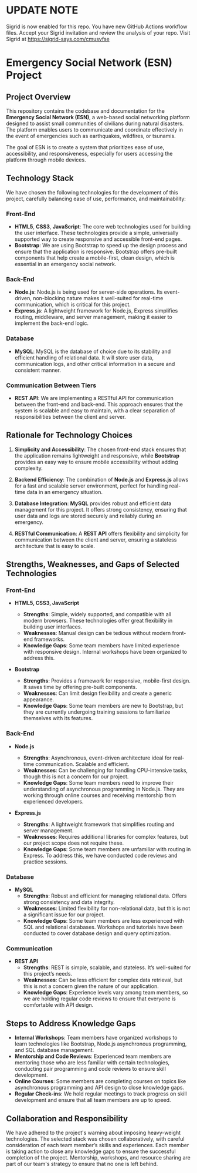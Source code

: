 # UPDATE NOTE
Sigrid is now enabled for this repo.
You have new GitHub Actions workflow files.
Accept your Sigrid invitation and review the analysis of your repo.
Visit Sigrid at https://sigrid-says.com/cmusvfse

# Emergency Social Network (ESN) Project

## Project Overview

This repository contains the codebase and documentation for the **Emergency Social Network (ESN)**, a web-based social networking platform designed to assist small communities of civilians during natural disasters. The platform enables users to communicate and coordinate effectively in the event of emergencies such as earthquakes, wildfires, or tsunamis.

The goal of ESN is to create a system that prioritizes ease of use, accessibility, and responsiveness, especially for users accessing the platform through mobile devices.

## Technology Stack

We have chosen the following technologies for the development of this project, carefully balancing ease of use, performance, and maintainability:

### Front-End

- **HTML5**, **CSS3**, **JavaScript**: The core web technologies used for building the user interface. These technologies provide a simple, universally supported way to create responsive and accessible front-end pages.
- **Bootstrap**: We are using Bootstrap to speed up the design process and ensure that the application is responsive. Bootstrap offers pre-built components that help create a mobile-first, clean design, which is essential in an emergency social network.

### Back-End

- **Node.js**: Node.js is being used for server-side operations. Its event-driven, non-blocking nature makes it well-suited for real-time communication, which is critical for this project.
- **Express.js**: A lightweight framework for Node.js, Express simplifies routing, middleware, and server management, making it easier to implement the back-end logic.

### Database

- **MySQL**: MySQL is the database of choice due to its stability and efficient handling of relational data. It will store user data, communication logs, and other critical information in a secure and consistent manner.

### Communication Between Tiers

- **REST API**: We are implementing a RESTful API for communication between the front-end and back-end. This approach ensures that the system is scalable and easy to maintain, with a clear separation of responsibilities between the client and server.

## Rationale for Technology Choices

1. **Simplicity and Accessibility**: The chosen front-end stack ensures that the application remains lightweight and responsive, while **Bootstrap** provides an easy way to ensure mobile accessibility without adding complexity.
   
2. **Backend Efficiency**: The combination of **Node.js** and **Express.js** allows for a fast and scalable server environment, perfect for handling real-time data in an emergency situation.

3. **Database Integration**: **MySQL** provides robust and efficient data management for this project. It offers strong consistency, ensuring that user data and logs are stored securely and reliably during an emergency.

4. **RESTful Communication**: A **REST API** offers flexibility and simplicity for communication between the client and server, ensuring a stateless architecture that is easy to scale.

## Strengths, Weaknesses, and Gaps of Selected Technologies

### Front-End

- **HTML5, CSS3, JavaScript**
  - **Strengths**: Simple, widely supported, and compatible with all modern browsers. These technologies offer great flexibility in building user interfaces.
  - **Weaknesses**: Manual design can be tedious without modern front-end frameworks.
  - **Knowledge Gaps**: Some team members have limited experience with responsive design. Internal workshops have been organized to address this.

- **Bootstrap**
  - **Strengths**: Provides a framework for responsive, mobile-first design. It saves time by offering pre-built components.
  - **Weaknesses**: Can limit design flexibility and create a generic appearance.
  - **Knowledge Gaps**: Some team members are new to Bootstrap, but they are currently undergoing training sessions to familiarize themselves with its features.

### Back-End

- **Node.js**
  - **Strengths**: Asynchronous, event-driven architecture ideal for real-time communication. Scalable and efficient.
  - **Weaknesses**: Can be challenging for handling CPU-intensive tasks, though this is not a concern for our project.
  - **Knowledge Gaps**: Some team members need to improve their understanding of asynchronous programming in Node.js. They are working through online courses and receiving mentorship from experienced developers.

- **Express.js**
  - **Strengths**: A lightweight framework that simplifies routing and server management.
  - **Weaknesses**: Requires additional libraries for complex features, but our project scope does not require these.
  - **Knowledge Gaps**: Some team members are unfamiliar with routing in Express. To address this, we have conducted code reviews and practice sessions.

### Database

- **MySQL**
  - **Strengths**: Robust and efficient for managing relational data. Offers strong consistency and data integrity.
  - **Weaknesses**: Limited flexibility for non-relational data, but this is not a significant issue for our project.
  - **Knowledge Gaps**: Some team members are less experienced with SQL and relational databases. Workshops and tutorials have been conducted to cover database design and query optimization.

### Communication

- **REST API**
  - **Strengths**: REST is simple, scalable, and stateless. It’s well-suited for this project’s needs.
  - **Weaknesses**: Can be less efficient for complex data retrieval, but this is not a concern given the nature of our application.
  - **Knowledge Gaps**: Experience levels vary among team members, so we are holding regular code reviews to ensure that everyone is comfortable with API design.

## Steps to Address Knowledge Gaps

- **Internal Workshops**: Team members have organized workshops to learn technologies like Bootstrap, Node.js asynchronous programming, and SQL database management.
- **Mentorship and Code Reviews**: Experienced team members are mentoring those who are less familiar with certain technologies, conducting pair programming and code reviews to ensure skill development.
- **Online Courses**: Some members are completing courses on topics like asynchronous programming and API design to close knowledge gaps.
- **Regular Check-ins**: We hold regular meetings to track progress on skill development and ensure that all team members are up to speed.

## Collaboration and Responsibility

We have adhered to the project's warning about imposing heavy-weight technologies. The selected stack was chosen collaboratively, with careful consideration of each team member’s skills and experiences. Each member is taking action to close any knowledge gaps to ensure the successful completion of the project. Mentorship, workshops, and resource sharing are part of our team's strategy to ensure that no one is left behind.
